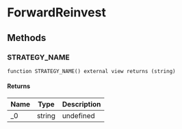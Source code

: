 # ForwardReinvest









## Methods

### STRATEGY_NAME

```solidity
function STRATEGY_NAME() external view returns (string)
```






#### Returns

| Name | Type | Description |
|---|---|---|
| _0 | string | undefined |




